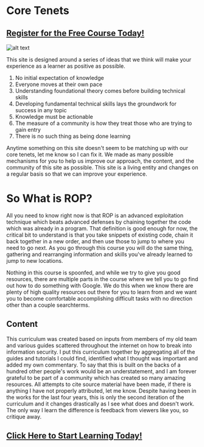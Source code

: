 # Core Tenets
##  [Register for the Free Course Today!](https://roppers.thinkific.com/courses/computing-fundamentals)
![alt text](https://news.yale.edu/sites/default/files/styles/horizontal_image/public/d6_files/YaleNews_hopper-grace.UNIVAC.102635875-CC_0.jpg?itok=4HL3ETlO "img3")

This site is designed around a series of ideas that we think will make your experience as a learner as positive as possible.

1. No initial expectation of knowledge
2. Everyone moves at their own pace
3. Understanding foundational theory comes before building technical skills
4. Developing fundamental technical skills lays the groundwork for success in any topic
5. Knowledge must be actionable
6. The measure of a community is how they treat those who are trying to gain entry
7. There is no such thing as being done learning

Anytime something on this site doesn't seem to be matching up with our core tenets, let me know so I can fix it. We made as many possible mechanisms for you to help us improve our approach, the content, and the community of this site as possible. This site is a living entity and changes on a regular basis so that we can improve your experience.

# So What is ROP?
All you need to know right now is that ROP is an advanced exploitation technique which beats advanced defenses by chaining together the code which was already in a program. That definition is good enough for now, the critical bit to understand is that you take snippets of existing code, chain it back together in a new order, and then use those to jump to where you need to go next. As you go through this course you will do the same thing, gathering and rearranging information and skills you've already learned to jump to new locations.

Nothing in this course is spoonfed, and while we try to give you good resources, there are multiple parts in the course where we tell you to go find out how to do something with Google. We do this when we know there are plenty of high quality resources out there for you to learn from and we want you to become comfortable accomplishing difficult tasks with no direction other than a couple searchterms.

## Content
This curriculum was created based on inputs from members of my old team and various guides scattered throughout the internet on how to break into information security. I put this curriculum together by aggregating all of the guides and tutorials I could find, identified what I thought was important and added my own commentary. To say that this is built on the backs of a hundred other people's work would be an understatement, and I am forever grateful to be part of a community which has created so many amazing resources. All attempts to cite source material have been made, if there is anything I have not properly attributed, let me know. Despite having been in the works for the last four years, this is only the second iteration of the curriculum and it changes drastically as I see what does and doesn't work.  The only way I learn the difference is feedback from viewers like you, so critique away.

##  [Click Here to Start Learning Today!](https://roppers.thinkific.com/courses/computing-fundamentals)
